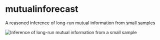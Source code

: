 # mutualinforecast
A reasoned inference of long-run mutual information from small samples

![Inference of long-run mutual information from a small sample](https://github.com/pglpm/mutualinforecast/raw/master/scripts/scatter_backward.png)

